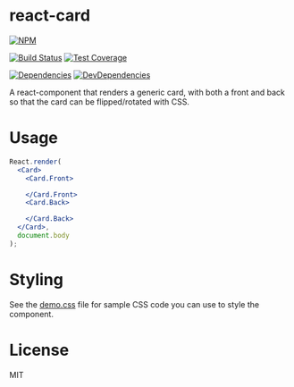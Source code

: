 # react-card

[![NPM](https://nodei.co/npm/react-card.png)](https://www.npmjs.com/package/react-card)

[![Build Status](https://travis-ci.org/spudly/react-card.svg?branch=master)](https://travis-ci.org/spudly/react-card) [![Test Coverage](https://codeclimate.com/github/spudly/react-card/badges/coverage.svg)](https://codeclimate.com/github/spudly/react-card/coverage)

[![Dependencies](https://david-dm.org/spudly/react-card.svg)](https://david-dm.org/spudly/react-card) [![DevDependencies](https://david-dm.org/spudly/react-card/dev-status.svg)](https://david-dm.org/spudly/react-card#info=devDependencies)

A react-component that renders a generic card, with both a front and back so
that the card can be flipped/rotated with CSS.

# Usage

```jsx
React.render(
  <Card>
    <Card.Front>

    </Card.Front>
    <Card.Back>

    </Card.Back>
  </Card>,
  document.body
);
```

# Styling

See the [demo.css](demo/demo.css) file for sample CSS code you can use to style the component.

# License

MIT

